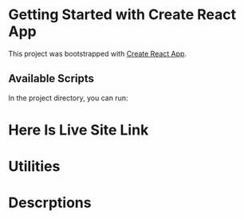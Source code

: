 # Getting Started with Create React App

This project was bootstrapped with [Create React App](https://github.com/facebook/create-react-app).

## Available Scripts

In the project directory, you can run:

# Here Is Live Site Link

# Utilities 

# Descrptions

